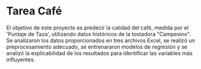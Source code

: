 # Tarea Café 

El objetivo de este proyecto es predecir la calidad del café, medida por el 'Puntaje de Taza', utilizando datos históricos de la tostadora "Campesino". Se analizaron los datos proporcionados en tres archivos Excel, se realizó un preprocesamiento adecuado, se entrenararon modelos de regresión y se analizó la explicabilidad de los resultados para identificar las variables más influyentes.
